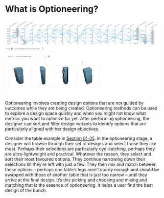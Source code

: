 # What is Optioneering?

![](../../.gitbook/assets/3-01_optioneering-example.png)

Optioneering involves creating design options that are not guided by outcomes while they are being created. Optioneering methods can be used to explore a design space quickly and when you might not know what metrics you want to optimize for yet. After performing optioneering, the designer can sort and filter design variants to identify options that are particularly aligned with her design objectives.

Consider the table example in [Section 01-05](../01-05_an-example-of-generative-design.md). In the optioneering stage, a designer will browse through their set of designs and select those they like most. Perhaps their selections are particularly eye-catching, perhaps they are ultra-lightweight and practical. Whatever the reason, they select and sort their most favoured options. They continue narrowing down their selections till they're left with just a few. They then mix and match between these options – perhaps one table’s legs aren’t sturdy enough and should be swapped with those of another table that is just too narrow – until they arrive at the final design. It’s this picking and choosing and mixing and matching that is the essence of optioneering. It helps a user find the best design of the bunch.

